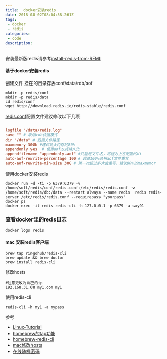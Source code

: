 ```yaml
---
title:  docker安装redis
date: 2018-08-02T08:04:58.261Z
tags: 
 - docker
 - redis
categories:
 - code
description:
---
```


安装最新版redis请参考[install-redis-from-REMI](https://computingforgeeks.com/how-to-install-latest-redis-on-centos-7/)

#### 基于docker安装redis
创建文件
挂在的目录存放conf/data/rdb/aof
```shell
mkdir -p redis/conf
mkdir -p redis/data
cd redis/conf
wget http://download.redis.io/redis-stable/redis.conf
```

[redis.conf](https://redis.io/topics/config)配置文件建议修改以下几项

```conf

logfile "/data/redis.log"
save "" # 取消rdb快照模式
dir "/data" # 数据文件路径
maxmemory 30Gb #建议最大内存的80%
appendonly yes  # 使用aof方式持久化
appendfilename "appendonly.aof" #只能是文件名，路径为上方配置的di
auto-aof-rewrite-percentage 100 # 超过100%会把aof文件重写
auto-aof-rewrite-min-size 30G # 第一次超过多大会重写，建议80%的maxmemor
```

使用docker安装redis

```shell
docker run -d -ti -p 6379:6379 -v /home/soft/redis/conf/redis.conf:/etc/redis/redis.conf -v /home/soft/redis/db:/data --restart always --name redis  redis redis-server /etc/redis/redis.conf --requirepass "yourpass"
docker ps
docker exec -it redis redis-cli -h 127.0.0.1 -p 6379 -a sxy91
```

### 查看docker里的redis日志
```docker
docker logs redis
```

#### mac 安装redis客户端

```shell
brew tap ringohub/redis-cli
brew update && brew doctor
brew install redis-cli
```

修改hosts

```shell
#注意更改为自己的ip
192.168.31.68 my1.com my1
```

使用redis-cli

```shell
redis-cli -h my1 -a mypass
```

参考

- [Linux-Tutorial](https://github.com/judasn/Linux-Tutorial)
- [homebrew的tap功能](https://segmentfault.com/a/1190000012826983)
- [homebrew-redis-cli](https://github.com/ringohub/homebrew-redis-cli)
- [mac修改hosts](https://blog.csdn.net/u012460084/article/details/40186973)
- [在线随机密码](https://www.lastpass.com/zh/password-generator)